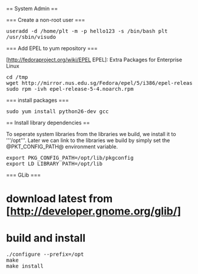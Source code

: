 
== System Admin ==

=== Create a non-root user ===
<pre>
useradd -d /home/plt -m -p hello123 -s /bin/bash plt
/usr/sbin/visudo
</pre>

=== Add EPEL to yum repository ===

[http://fedoraproject.org/wiki/EPEL EPEL]: Extra Packages for Enterprise Linux 

<pre>
cd /tmp
wget http://mirror.nus.edu.sg/Fedora/epel/5/i386/epel-release-5-4.noarch.rpm
sudo rpm -ivh epel-release-5-4.noarch.rpm
</pre>

=== install packages ===

<pre>
sudo yum install python26-dev gcc
</pre>


== Install library dependencies ==

To seperate system libraries from the libraries we build, we install it to '''/opt'''. Later we can link to the libraries we build by simply set the @PKT_CONFIG_PATH@ environment variable.
<pre>
export PKG_CONFIG_PATH=/opt/lib/pkgconfig
export LD_LIBRARY_PATH=/opt/lib
</pre>

=== GLib ===

# download latest from [http://developer.gnome.org/glib/]
# build and install

<pre>
./configure --prefix=/opt
make
make install
</pre>

